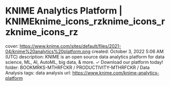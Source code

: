 # KNIME Analytics Platform | KNIMEknime_icons_rzknime_icons_rzknime_icons_rz

cover: https://www.knime.com/sites/default/files/2021-04/knime%20analytics%20platform.png
created: October 3, 2022 5:06 AM (UTC)
description: KNIME is an open source data analytics platform for data science, ML, AI, AutoML, big data, & more. ✓ Download our platform today!
folder: BOOKMRKS-MTHRFCKR / PRODUCTIVITY-MTHRFCKR / Data Analysis
tags: data analysis
url: https://www.knime.com/knime-analytics-platform